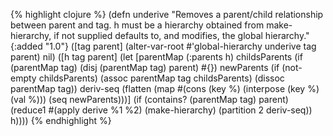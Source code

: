 {% highlight clojure %}
(defn underive
  "Removes a parent/child relationship between parent and
  tag. h must be a hierarchy obtained from make-hierarchy, if not
  supplied defaults to, and modifies, the global hierarchy."
  {:added "1.0"}
  ([tag parent] (alter-var-root #'global-hierarchy underive tag parent) nil)
  ([h tag parent]
    (let [parentMap (:parents h)
	  childsParents (if (parentMap tag)
			  (disj (parentMap tag) parent) #{})
	  newParents (if (not-empty childsParents)
		       (assoc parentMap tag childsParents)
		       (dissoc parentMap tag))
	  deriv-seq (flatten (map #(cons (key %) (interpose (key %) (val %)))
				       (seq newParents)))]
      (if (contains? (parentMap tag) parent)
	(reduce1 #(apply derive %1 %2) (make-hierarchy)
		(partition 2 deriv-seq))
	h))))
{% endhighlight %}
